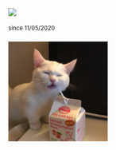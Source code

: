 <img src="https://komarev.com/ghpvc/?username=ds6&color=ffabb7&style=flat-square" width="120"/>

<sup>since 11/05/2020</sup>

<img src="./yogurtcat.png" width="200"/>
